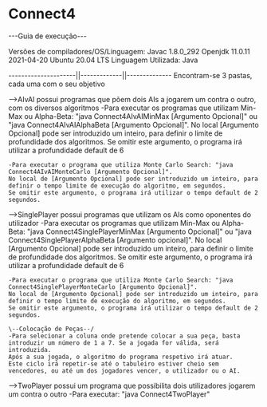 # Connect4


---Guia de execução---

Versões de compiladores/OS/Linguagem:
Javac 1.8.0_292
Openjdk 11.0.11 2021-04-20
Ubuntu 20.04 LTS
Linguagem Utilizada: Java

---------------------||-------------||--------------
Encontram-se 3 pastas, cada uma com o seu objetivo

-->AIvAI possui programas que põem dois AIs a jogarem um contra o outro, com os diversos algoritmos
	-Para executar os programas que utilizam Min-Max ou Alpha-Beta: "java Connect4AIvAIMinMax [Argumento Opcional]"
	ou "java Connect4AIvAIAlphaBeta [Argumento Opcional]".
	No local [Argumento Opcional] pode ser introduzido um inteiro, para definir o limite de profundidade dos algoritmos.
	Se omitir este argumento, o programa irá utilizar a profundidade default de 6

	-Para executar o programa que utiliza Monte Carlo Search: "java Connect4AIvAIMonteCarlo [Argumento Opcional]".
	No local de [Argumento Opcional] pode ser introduzido um inteiro, para definir o tempo limite de execução do algoritmo, em segundos.
	Se omitir este argumento, o programa irá utilizar o tempo default de 2 segundos.

-->SinglePlayer possui programas que utilizam os AIs como oponentes do utilizador
	-Para executar os programas que utilizam Min-Max ou Alpha-Beta: "java Connect4SinglePlayerMinMax [Argumento Opcional]"
	ou "java Connect4SinglePlayerAlphaBeta [Argumento opcional]".
	No local [Argumento Opcional] pode ser introduzido um inteiro, para definir o limite de profundidade dos algoritmos.
	Se omitir este argumento, o programa irá utilizar a profundidade default de 6

	-Para executar o programa que utiliza Monte Carlo Search: "java Connect4SinglePlayerMonteCarlo [Argumento Opcional]".
	No local de [Argumento Opcional] pode ser introduzido um inteiro, para definir o tempo limite de execução do algoritmo, em segundos.
	Se omitir este argumento, o programa irá utilizar o tempo default de 2 segundos.

	\--Colocação de Peças--/
	-Para selecionar a coluna onde pretende colocar a sua peça, basta introduzir um número de 1 a 7. Se a jogada for válida, será introduzida.
	Após a sua jogada, o algoritmo do programa respetivo irá atuar.
	Este ciclo irá repetir-se até o tabuleiro estiver cheio sem vencedores, ou até um dos jogadores vencer, o utilizador ou o AI.


-->TwoPlayer possui um programa que possibilita dois utilizadores jogarem um contra o outro
	-Para executar: "java Connect4TwoPlayer"
